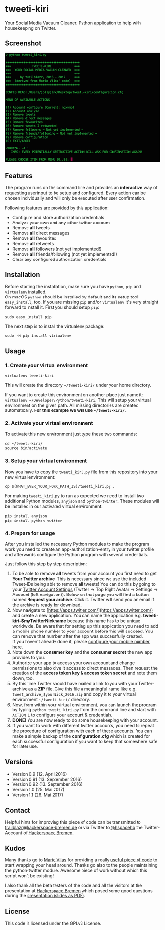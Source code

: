 # tweeti-kiri
Your Social Media Vacuum Cleaner. Python application to help with housekeeping on Twitter.

## Screenshot
![image](https://raw.githubusercontent.com/HackerspaceBremen/tweeti-kiri/master/screenshot_tweeti_kiri_v1_1.png)

## Features
The program runs on the command line and provides an **interactive** way of requesting userinput to be setup and configured. Every action can be chosen individually and will only be executed after user confirmation.

Following features are provided by this application:

* Configure and store authorization credentials
* Analyze your own and any other twitter account
* Remove **all** tweets
* Remove **all** direct messages
* Remove **all** favourites
* Remove **all** retweets
* Remove **all** followers (not yet implemented!)
* Remove **all** friends/following (not yet implemented!)
* Clear any configured authorization credentials

## Installation
Before starting the installation, make sure you have `python`, `pip` and `virtualenv` installed.  
On macOS `python` should be installed by default and its setup tool `easy_install`, too. If you are missing `pip` and/or `virtualenv` it's very straight forward to install it. First you should setup `pip`:

```
sudo easy_install pip
```

The next step is to install the virtualenv package:
```
sudo -H pip install virtualenv
```

## Usage
### 1. Create your virtual environment

```
virtualenv tweeti-kiri
```
This will create the directory `~/tweeti-kiri/` under your home directory.

If you want to create this environment on another place just name it: 
`virtualenv ~/Developer/Python/tweeti-kiri`. This will setup your virtual environment on the given path. All missing directories are created automatically. **For this example we will use `~/tweeti-kiri/`**.


### 2. Activate your virtual environment
To activate this new environment just type these two commands:
```
cd ~/tweeti-kiri/
source bin/activate
```

 
### 3. Setup your virtual environment
Now you have to copy the `tweeti_kiri.py` file from this repository into your new virtual environment:
```
cp $(WHAT_EVER_YOUR_FORK_PATH_IS)/tweeti_kiri.py .
```

For making `tweeti_kiri.py` to run as expected we need to install two additional Python modules, `anyjson` and `python-twitter`. These modules will be installed in our activated virtual environment:
```
pip install anyjson
pip install python-twitter
```


### 4. Prepare for usage
After you installed the necessary Python modules to make the program work you need to create an app-authorization-entry in your twitter profile and afterwards configure the Python program with several credentials.

Just follow this step by step description:

1. To be able to remove **all** tweets from your account you first need to get **Your Twitter archive**. This is necessary since we use the included Tweet-IDs being able to remove **all** tweets! You can do this by going to your [Twitter Account Settings](https://twitter.com/settings/account) (Twitter → Top Right Avatar → Settings → Account (left navigation)). Below on that page you will find a button named **Request your archive**. Click it. Twitter will send you an email if the archive is ready for download.
2. Now navigate to [https://apps.twitter.com/](https://apps.twitter.com/) and create a new application. You can name the application e.g. **tweeti-kiri-$myTwitterNickname** because this name has to be unique worldwide. Be aware that for setting up this application you need to add a mobile phone number to your account before this will succeed. You can remove that number after the app was successfully created.  
If you haven't already done it, please [configure your mobile number here](https://twitter.com/settings/devices).
3. Note down the **consumer key** and the **consumer secret** the new app provides to you.
4. Authorize your app to access your own account and change permissions to also give it access to direct messages. Then request the creation of the **access token key & access token secret** and note them down, too.
5. By this time Twitter should have mailed a link to you with your Twitter-archive as a **ZIP** file. Give this file a meaningful name like e.g. `tweet_archive_$yourNick_2016.zip` and copy it to your virtual environment `~/tweeti-kiri/` directory.
6. Now, from within your virtual environment, you can launch the program by typing `python tweeti_kiri.py`
from the command line and start with `ACTION 1` to configure your account & credentials.
7. **DONE!** You are now ready to do some housekeeping with your account.
8. If you want to work with different twitter accounts, you need to repeat the procedure of configuration with each of these accounts. You can make a simple backup of the **configuration.cfg** which is created for each successful configuration if you want to keep that somewhere safe for later use.


## Versions

* Version 0.9 (12. April 2016)
* Version 0.91 (13. September 2016)
* Version 0.92 (13. September 2016)
* Version 1.0 (25. Mai 2017)
* Version 1.1 (26. Mai 2017)

## Contact

Helpful hints for improving this piece of code can be transmitted to [trailblazr@hackerspace-bremen.de](mailto:trailblazr@hackerspace-bremen.de) or via Twitter to [@hspacehb](http://twitter.com/@hspacehb) the Twitter-Account of [Hackerspace Bremen](https://www.hackerspace-bremen.de/).

## Kudos
Many thanks go to [Mario Vilas](https://github.com/MarioVilas) for providing a really [useful piece of code](https://breakingcode.wordpress.com/2016/04/04/how-to-clean-up-your-twitter-account/) to start wrapping your head around. Thanks go also to the people maintaining the python-twitter module. Awesome piece of work without which this script won't be existing!

I also thank all the beta testers of the code and all the visitors at the presentation at [Hackerspace Bremen](https://www.hackerspace-bremen.de) which posed some good questions during the [presentation (slides as PDF)](https://raw.githubusercontent.com/HackerspaceBremen/tweeti-kiri/master/tweeti_kiri_presentation_april_2016.pdf).

## License
This code is licensed under the GPLv3 License.



